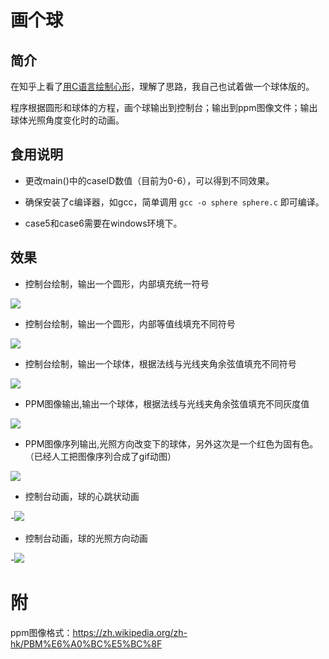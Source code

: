 #  画个球
## 简介
在知乎上看了[用C语言绘制心形](https://www.zhihu.com/question/20187195/answer/34873279)，理解了思路，我自己也试着做一个球体版的。

程序根据圆形和球体的方程，画个球输出到控制台；输出到ppm图像文件；输出球体光照角度变化时的动画。

## 食用说明
- 更改main()中的caseID数值（目前为0-6），可以得到不同效果。

- 确保安装了c编译器，如gcc，简单调用 `gcc -o sphere sphere.c` 即可编译。

- case5和case6需要在windows环境下。

## 效果
- 控制台绘制，输出一个圆形，内部填充统一符号

![ ](case0.png)  

- 控制台绘制，输出一个圆形，内部等值线填充不同符号

![ ](case1.png)  

- 控制台绘制，输出一个球体，根据法线与光线夹角余弦值填充不同符号

![ ](case2.png)  

- PPM图像输出,输出一个球体，根据法线与光线夹角余弦值填充不同灰度值

![ ](case3.png)  

- PPM图像序列输出,光照方向改变下的球体，另外这次是一个红色为固有色。
 （已经人工把图像序列合成了gif动图）

![ ](case4.gif)  

- 控制台动画，球的心跳状动画
 
-![ ](case5.gif)  

- 控制台动画，球的光照方向动画
 
-![ ](case6.gif)  


# 附
ppm图像格式：https://zh.wikipedia.org/zh-hk/PBM%E6%A0%BC%E5%BC%8F



